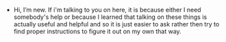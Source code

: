 - Hi, I’m new. If i'm talking to you on here, it is because either I need somebody's help or because I learned that talking on these things is actually
useful and helpful and so it is just easier to ask rather then try to find proper instructions to figure it out on my own that way.
